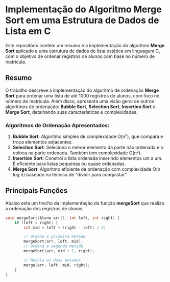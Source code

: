 # Implementação do Algoritmo Merge Sort em uma Estrutura de Dados de Lista em C

Este repositório contém um resumo e a implementação do algoritmo **Merge Sort** aplicado a uma estrutura de dados de lista estática em linguagem C, com o objetivo de ordenar registros de alunos com base no número de matrícula.

## Resumo

O trabalho descreve a implementação do algoritmo de ordenação **Merge Sort** para ordenar uma lista de até 1000 registros de alunos, com foco no número de matrícula. Além disso, apresenta uma visão geral de outros algoritmos de ordenação: **Bubble Sort**, **Selection Sort**, **Insertion Sort** e **Merge Sort**, detalhando suas características e complexidades.

### Algoritmos de Ordenação Apresentados:
1. **Bubble Sort**: Algoritmo simples de complexidade O(n²), que compara e troca elementos adjacentes.
2. **Selection Sort**: Seleciona o menor elemento da parte não ordenada e o coloca na parte ordenada. Também tem complexidade O(n²).
3. **Insertion Sort**: Constrói a lista ordenada inserindo elementos um a um. É eficiente para listas pequenas ou quase ordenadas.
4. **Merge Sort**: Algoritmo eficiente de ordenação com complexidade O(n log n) baseado na técnica de "dividir para conquistar".

## Principais Funções

Abaixo está um trecho da implementação da função **mergeSort** que realiza a ordenação dos registros de alunos:

```c
void mergeSort(Aluno arr[], int left, int right) {
    if (left < right) {
        int mid = left + (right - left) / 2;

        // Ordena a primeira metade
        mergeSort(arr, left, mid);
        // Ordena a segunda metade
        mergeSort(arr, mid + 1, right);

        // Mescla as duas metades
        merge(arr, left, mid, right);
    }
}
